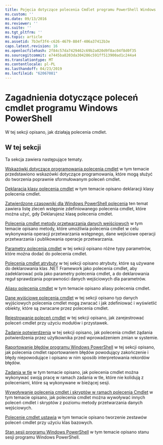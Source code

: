 ```yaml
---
title: Pojęcia dotyczące polecenia Cmdlet programu PowerShell Windows | Dokumentacja firmy Microsoft
ms.custom: ''
ms.date: 09/13/2016
ms.reviewer: ''
ms.suite: ''
ms.tgt_pltfrm: ''
ms.topic: article
ms.assetid: 7b3ef3f4-c626-4679-884f-406a37412b3e
caps.latest.revision: 16
ms.openlocfilehash: 2f84c57da7429462c69b2a020d9f8ac04f8d0f35
ms.sourcegitcommit: e7445ba8203da304286c591ff513900ad1c244a4
ms.translationtype: MT
ms.contentlocale: pl-PL
ms.lasthandoff: 04/23/2019
ms.locfileid: "62067081"
---
```

# <a name="windows-powershell-cmdlet-concepts"></a>Zagadnienia dotyczące poleceń cmdlet programu Windows PowerShell

W tej sekcji opisano, jak działają polecenia cmdlet.

## <a name="in-this-section"></a>W tej sekcji

Ta sekcja zawiera następujące tematy.

[Wskazówki dotyczące programowania polecenia cmdlet](./cmdlet-development-guidelines.md) w tym temacie przedstawiono wskazówki dotyczące programowania, które mogą służyć do tworzenia poprawnie sformułowanym poleceń cmdlet.

[Deklaracja klasy polecenia cmdlet](./cmdlet-class-declaration.md) w tym temacie opisano deklaracji klasy polecenia cmdlet.

[Zatwierdzone czasowniki dla Windows PowerShell polecenia](./approved-verbs-for-windows-powershell-commands.md) ten temat zawiera listę zleceń wstępnie zdefiniowanego polecenia cmdlet, które można użyć, gdy Deklarujesz klasę polecenia cmdlet.

[Polecenia cmdlet metody przetwarzania danych wejściowych](./cmdlet-input-processing-methods.md) w tym temacie opisano metody, które umożliwia polecenia cmdlet w celu wykonywania operacji przetwarzania wstępnego, dane wejściowe operacji przetwarzania i publikowania operacje przetwarzania.

[Parametry polecenia cmdlet](./cmdlet-parameters.md) w tej sekcji opisano różne typy parametrów, które można dodać do polecenia cmdlet.

[Polecenia cmdlet atrybuty](./cmdlet-attributes.md) w tej sekcji opisano atrybuty, które są używane do deklarowania klas .NET Framework jako polecenia cmdlet, aby zadeklarować pola jako parametry polecenia cmdlet, a do deklarowania reguł sprawdzania poprawności danych wejściowych dla parametrów.

[Aliasy polecenia cmdlet](./cmdlet-aliases.md) w tym temacie opisano aliasy polecenia cmdlet.

[Dane wyjściowe polecenia cmdlet](./cmdlet-output.md) w tej sekcji opisano typ danych wyjściowych polecenia cmdlet mogą zwracać i jak zdefiniować i wyświetlić obiekty, które są zwracane przez polecenia cmdlet.

[Rejestrowanie poleceń cmdlet](./modules-and-snap-ins.md) w tej sekcji opisano, jak zarejestrować poleceń cmdlet przy użyciu modułów i przystawek.

[Żądanie potwierdzenia](./requesting-confirmation-from-cmdlets.md) w tej sekcji opisano, jak polecenia cmdlet żądania potwierdzenia przez użytkownika przed wprowadzeniem zmian w systemie.

[Raportowanie błędów programu Windows PowerShell](./error-reporting-concepts.md) w tej sekcji opisano, jak polecenia cmdlet raportowaniem błędów powodujący zakończenie i błędy niepowodujące i opisano w nim sposób interpretowania rekordów błędów.

[Zadania w tle](./background-jobs.md) w tym temacie opisano, jak polecenia cmdlet można wykonywać swoją pracę w ramach zadania w tle, które nie kolidują z poleceniami, które są wykonywane w bieżącej sesji.

[Wywoływanie polecenia cmdlet i skryptów w ramach polecenia Cmdlet](./invoking-cmdlets-and-scripts-within-a-cmdlet.md) w tym temacie opisano, jak polecenia cmdlet można wywoływać innych poleceń cmdlet i skryptów z poziomu metody przetwarzania danych wejściowych.

[Polecenie cmdlet ustawia](./cmdlet-sets.md) w tym temacie opisano tworzenie zestawów poleceń cmdlet przy użyciu klas bazowych.

[Stan sesji programu Windows PowerShell](./windows-powershell-session-state.md) w tym temacie opisano stanu sesji programu Windows PowerShell.

